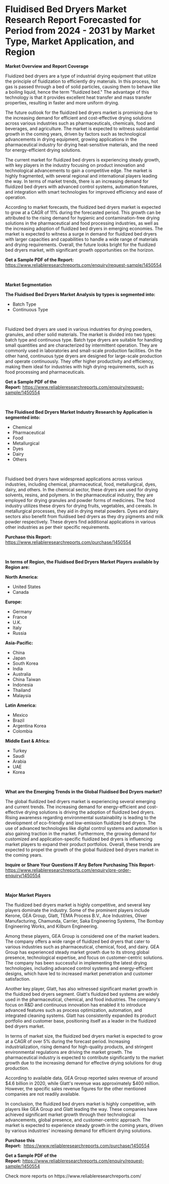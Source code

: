 <p><h1>Fluidised Bed Dryers Market Research Report Forecasted for Period from 2024 -  2031 by Market Type, Market Application, and Region</h1></p><p><strong>Market Overview and Report Coverage</strong></p>
<p><p>Fluidized bed dryers are a type of industrial drying equipment that utilize the principle of fluidization to efficiently dry materials. In this process, hot gas is passed through a bed of solid particles, causing them to behave like a boiling liquid, hence the term "fluidized bed." The advantage of this technology is that it provides excellent heat transfer and mass transfer properties, resulting in faster and more uniform drying.</p><p>The future outlook for the fluidized bed dryers market is promising due to the increasing demand for efficient and cost-effective drying solutions across various industries such as pharmaceuticals, chemicals, food and beverages, and agriculture. The market is expected to witness substantial growth in the coming years, driven by factors such as technological advancements in drying equipment, growing applications in the pharmaceutical industry for drying heat-sensitive materials, and the need for energy-efficient drying solutions.</p><p>The current market for fluidized bed dryers is experiencing steady growth, with key players in the industry focusing on product innovation and technological advancements to gain a competitive edge. The market is highly fragmented, with several regional and international players leading the way. In terms of market trends, there is an increasing demand for fluidized bed dryers with advanced control systems, automation features, and integration with smart technologies for improved efficiency and ease of operation.</p><p>According to market forecasts, the fluidized bed dryers market is expected to grow at a CAGR of 11% during the forecasted period. This growth can be attributed to the rising demand for hygienic and contamination-free drying solutions in the pharmaceutical and food processing industries, as well as the increasing adoption of fluidized bed dryers in emerging economies. The market is expected to witness a surge in demand for fluidized bed dryers with larger capacities and capabilities to handle a wide range of materials and drying requirements. Overall, the future looks bright for the fluidized bed dryers market, with significant growth opportunities on the horizon.</p></p>
<p><strong>Get a Sample PDF of the Report:</strong> <a href="https://www.reliableresearchreports.com/enquiry/request-sample/1450554">https://www.reliableresearchreports.com/enquiry/request-sample/1450554</a></p>
<p>&nbsp;</p>
<p><strong>Market Segmentation</strong></p>
<p><strong>The Fluidised Bed Dryers Market Analysis by types is segmented into:</strong></p>
<p><ul><li>Batch Type</li><li>Continuous Type</li></ul></p>
<p>&nbsp;</p>
<p><p>Fluidized bed dryers are used in various industries for drying powders, granules, and other solid materials. The market is divided into two types: batch type and continuous type. Batch type dryers are suitable for handling small quantities and are characterized by intermittent operation. They are commonly used in laboratories and small-scale production facilities. On the other hand, continuous type dryers are designed for large-scale production and operate continuously. They offer higher productivity and efficiency, making them ideal for industries with high drying requirements, such as food processing and pharmaceuticals.</p></p>
<p><strong>Get a Sample PDF of the Report:</strong>&nbsp;<a href="https://www.reliableresearchreports.com/enquiry/request-sample/1450554">https://www.reliableresearchreports.com/enquiry/request-sample/1450554</a></p>
<p>&nbsp;</p>
<p><strong>The Fluidised Bed Dryers Market Industry Research by Application is segmented into:</strong></p>
<p><ul><li>Chemical</li><li>Pharmaceutical</li><li>Food</li><li>Metallurgical</li><li>Dyes</li><li>Dairy</li><li>Others</li></ul></p>
<p>&nbsp;</p>
<p><p>Fluidised bed dryers have widespread applications across various industries, including chemical, pharmaceutical, food, metallurgical, dyes, dairy, and others. In the chemical sector, these dryers are used for drying solvents, resins, and polymers. In the pharmaceutical industry, they are employed for drying granules and powder forms of medicines. The food industry utilizes these dryers for drying fruits, vegetables, and cereals. In metallurgical processes, they aid in drying metal powders. Dyes and dairy sectors also benefit from fluidised bed dryers as they dry pigments and milk powder respectively. These dryers find additional applications in various other industries as per their specific requirements.</p></p>
<p><strong>Purchase this Report:</strong>&nbsp; <a href="https://www.reliableresearchreports.com/purchase/1450554">https://www.reliableresearchreports.com/purchase/1450554</a></p>
<p>&nbsp;</p>
<p><strong>In terms of Region, the Fluidised Bed Dryers Market Players available by Region are:</strong></p>
<p>
    <p> <strong> North America: </strong>
        <ul>
            <li>United States</li>
            <li>Canada</li>
        </ul>
        </p> 
    <p> <strong> Europe: </strong>
        <ul>
            <li>Germany</li>
            <li>France</li>
            <li>U.K.</li>
            <li>Italy</li>
            <li>Russia</li>
        </ul>
        </p> 
    <p> <strong> Asia-Pacific: </strong>
        <ul>
            <li>China</li>
            <li>Japan</li>
            <li>South Korea</li>
            <li>India</li>
            <li>Australia</li>
            <li>China Taiwan</li>
            <li>Indonesia</li>
            <li>Thailand</li>
            <li>Malaysia</li>
        </ul>
        </p> 
    <p> <strong> Latin America: </strong>
        <ul>
            <li>Mexico</li>
            <li>Brazil</li>
            <li>Argentina Korea</li>
            <li>Colombia</li>
        </ul>
        </p> 
    <p> <strong> Middle East & Africa: </strong>
        <ul>
            <li>Turkey</li>
            <li>Saudi</li>
            <li>Arabia</li>
            <li>UAE</li>
            <li>Korea</li>
        </ul>
    </p>
    </p>
<p>&nbsp;</p>
<p><strong>What are the Emerging Trends in the Global Fluidised Bed Dryers market?</strong></p>
<p><p>The global fluidized bed dryers market is experiencing several emerging and current trends. The increasing demand for energy-efficient and cost-effective drying solutions is driving the adoption of fluidized bed dryers. Rising awareness regarding environmental sustainability is leading to the development of eco-friendly and low-emission fluidized bed dryers. The use of advanced technologies like digital control systems and automation is also gaining traction in the market. Furthermore, the growing demand for customized and application-specific fluidized bed dryers is influencing market players to expand their product portfolios. Overall, these trends are expected to propel the growth of the global fluidized bed dryers market in the coming years.</p></p>
<p><strong>Inquire or Share Your Questions If Any Before Purchasing This Report</strong>- <a href="https://www.reliableresearchreports.com/enquiry/pre-order-enquiry/1450554">https://www.reliableresearchreports.com/enquiry/pre-order-enquiry/1450554</a></p>
<p>&nbsp;</p>
<p><strong>Major Market Players</strong></p>
<p><p>The fluidized bed dryers market is highly competitive, and several key players dominate the industry. Some of the prominent players include Kerone, GEA Group, Glatt, TEMA Process B.V., Ace Industries, Oliver Manufacturing, Chamunda, Carrier, Saka Engineering Systems, The Bombay Engineering Works, and Kilburn Engineering.</p><p>Among these players, GEA Group is considered one of the market leaders. The company offers a wide range of fluidized bed dryers that cater to various industries such as pharmaceutical, chemical, food, and dairy. GEA Group has experienced steady market growth due to its strong global presence, technological expertise, and focus on customer-centric solutions. The company has been successful in implementing the latest drying technologies, including advanced control systems and energy-efficient designs, which have led to increased market penetration and customer satisfaction.</p><p>Another key player, Glatt, has also witnessed significant market growth in the fluidized bed dryers segment. Glatt's fluidized bed systems are widely used in the pharmaceutical, chemical, and food industries. The company's focus on R&D and continuous innovation has enabled it to introduce advanced features such as process optimization, automation, and integrated cleaning systems. Glatt has consistently expanded its product portfolio and customer base, positioning itself as a leader in the fluidized bed dryers market.</p><p>In terms of market size, the fluidized bed dryers market is expected to grow at a CAGR of over 5% during the forecast period. Increasing industrialization, rising demand for high-quality products, and stringent environmental regulations are driving the market growth. The pharmaceutical industry is expected to contribute significantly to the market growth due to the increasing demand for effective drying solutions for drug production.</p><p>According to available data, GEA Group reported sales revenue of around $4.6 billion in 2020, while Glatt's revenue was approximately $400 million. However, the specific sales revenue figures for the other mentioned companies are not readily available.</p><p>In conclusion, the fluidized bed dryers market is highly competitive, with players like GEA Group and Glatt leading the way. These companies have achieved significant market growth through their technological advancements, global presence, and customer-centric approach. The market is expected to experience steady growth in the coming years, driven by various industries' increasing demand for efficient drying solutions.</p></p>
<p><strong>Purchase this Report:</strong>&nbsp;&nbsp;<a href="https://www.reliableresearchreports.com/purchase/1450554">https://www.reliableresearchreports.com/purchase/1450554</a></p>
<p></p>
<p><strong>Get a Sample PDF of the Report:</strong>&nbsp;<a href="https://www.reliableresearchreports.com/enquiry/request-sample/1450554">https://www.reliableresearchreports.com/enquiry/request-sample/1450554</a></p>
<p>Check more reports on https://www.reliableresearchreports.com/</p>